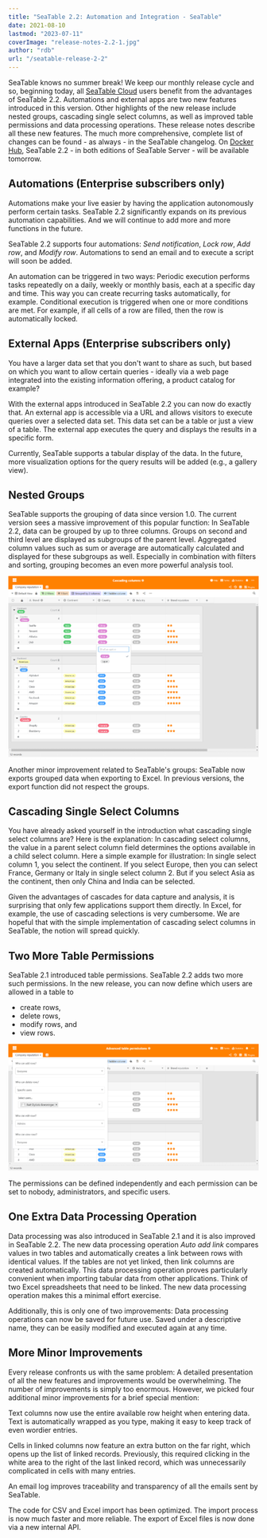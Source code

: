 ```yaml
---
title: "SeaTable 2.2: Automation and Integration - SeaTable"
date: 2021-08-10
lastmod: "2023-07-11"
coverImage: "release-notes-2.2-1.jpg"
author: "rdb"
url: "/seatable-release-2-2"
---
```


SeaTable knows no summer break! We keep our monthly release cycle and so, beginning today, all [SeaTable Cloud](https://cloud.seatable.io) users benefit from the advantages of SeaTable 2.2. Automations and external apps are two new features introduced in this version. Other highlights of the new release include nested groups, cascading single select columns, as well as improved table permissions and data processing operations. These release notes describe all these new features. The much more comprehensive, complete list of changes can be found - as always - in the SeaTable changelog. On [Docker Hub](https://hub.docker.com/u/seatable/), SeaTable 2.2 - in both editions of SeaTable Server - will be available tomorrow.

## Automations (Enterprise subscribers only)

Automations make your live easier by having the application autonomously perform certain tasks. SeaTable 2.2 significantly expands on its previous automation capabilities. And we will continue to add more and more functions in the future.

SeaTable 2.2 supports four automations: _Send notification_, _Lock row_, _Add row_, and _Modify row_. Automations to send an email and to execute a script will soon be added.

An automation can be triggered in two ways: Periodic execution performs tasks repeatedly on a daily, weekly or monthly basis, each at a specific day and time. This way you can create recurring tasks automatically, for example. Conditional execution is triggered when one or more conditions are met. For example, if all cells of a row are filled, then the row is automatically locked.

## External Apps (Enterprise subscribers only)

You have a larger data set that you don't want to share as such, but based on which you want to allow certain queries - ideally via a web page integrated into the existing information offering, a product catalog for example?

With the external apps introduced in SeaTable 2.2 you can now do exactly that. An external app is accessible via a URL and allows visitors to execute queries over a selected data set. This data set can be a table or just a view of a table. The external app executes the query and displays the results in a specific form.

Currently, SeaTable supports a tabular display of the data. In the future, more visualization options for the query results will be added (e.g., a gallery view).

## Nested Groups

SeaTable supports the grouping of data since version 1.0. The current version sees a massive improvement of this popular function: In SeaTable 2.2, data can be grouped by up to three columns. Groups on second and third level are displayed as subgroups of the parent level. Aggregated column values such as sum or average are automatically calculated and displayed for these subgroups as well. Especially in combination with filters and sorting, grouping becomes an even more powerful analysis tool.

![Cascading columns and nested groups](images/Cascading-columns.png)

Another minor improvement related to SeaTable's groups: SeaTable now exports grouped data when exporting to Excel. In previous versions, the export function did not respect the groups.

## Cascading Single Select Columns

You have already asked yourself in the introduction what cascading single select columns are? Here is the explanation: In cascading select columns, the value in a parent select column field determines the options available in a child select column. Here a simple example for illustration: In single select column 1, you select the continent. If you select Europe, then you can select France, Germany or Italy in single select column 2. But if you select Asia as the continent, then only China and India can be selected.

Given the advantages of cascades for data capture and analysis, it is surprising that only few applications support them directly. In Excel, for example, the use of cascading selections is very cumbersome. We are hopeful that with the simple implementation of cascading select columns in SeaTable, the notion will spread quickly.

## Two More Table Permissions

SeaTable 2.1 introduced table permissions. SeaTable 2.2 adds two more such permissions. In the new release, you can now define which users are allowed in a table to

- create rows,
- delete rows,
- modify rows, and
- view rows.

![Advanced table permissions](images/Advanced-table-permissions.png)

The permissions can be defined independently and each permission can be set to nobody, administrators, and specific users.

## One Extra Data Processing Operation

Data processing was also introduced in SeaTable 2.1 and it is also improved in SeaTable 2.2. The new data processing operation _Auto add link_ compares values in two tables and automatically creates a link between rows with identical values. If the tables are not yet linked, then link columns are created automatically. This data processing operation proves particularly convenient when importing tabular data from other applications. Think of two Excel spreadsheets that need to be linked. The new data processing operation makes this a minimal effort exercise.

Additionally, this is only one of two improvements: Data processing operations can now be saved for future use. Saved under a descriptive name, they can be easily modified and executed again at any time.

## More Minor Improvements

Every release confronts us with the same problem: A detailed presentation of all the new features and improvements would be overwhelming. The number of improvements is simply too enormous. However, we picked four additional minor improvements for a brief special mention:

Text columns now use the entire available row height when entering data. Text is automatically wrapped as you type, making it easy to keep track of even wordier entries.

Cells in linked columns now feature an extra button on the far right, which opens up the list of linked records. Previously, this required clicking in the white area to the right of the last linked record, which was unnecessarily complicated in cells with many entries.

An email log improves traceability and transparency of all the emails sent by SeaTable.

The code for CSV and Excel import has been optimized. The import process is now much faster and more reliable. The export of Excel files is now done via a new internal API.
